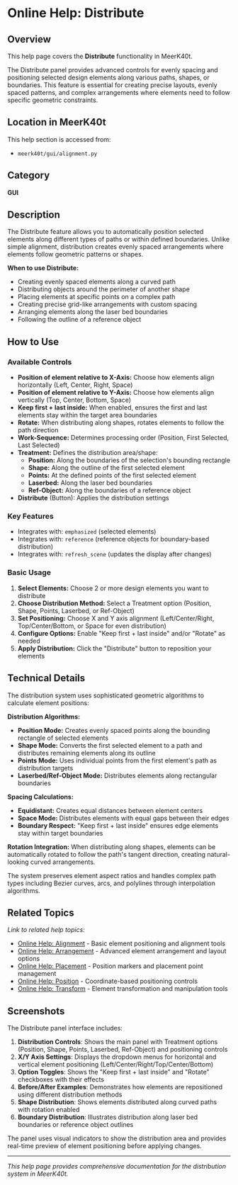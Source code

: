 # Online Help: Distribute

## Overview

This help page covers the **Distribute** functionality in MeerK40t.

The Distribute panel provides advanced controls for evenly spacing and positioning selected design elements along various paths, shapes, or boundaries. This feature is essential for creating precise layouts, evenly spaced patterns, and complex arrangements where elements need to follow specific geometric constraints.

## Location in MeerK40t

This help section is accessed from:

- `meerk40t/gui/alignment.py`

## Category

**GUI**

## Description

The Distribute feature allows you to automatically position selected elements along different types of paths or within defined boundaries. Unlike simple alignment, distribution creates evenly spaced arrangements where elements follow geometric patterns or shapes.

**When to use Distribute:**

- Creating evenly spaced elements along a curved path
- Distributing objects around the perimeter of another shape
- Placing elements at specific points on a complex path
- Creating precise grid-like arrangements with custom spacing
- Arranging elements along the laser bed boundaries
- Following the outline of a reference object

## How to Use

### Available Controls

- **Position of element relative to X-Axis:** Choose how elements align horizontally (Left, Center, Right, Space)
- **Position of element relative to Y-Axis:** Choose how elements align vertically (Top, Center, Bottom, Space)
- **Keep first + last inside:** When enabled, ensures the first and last elements stay within the target area boundaries
- **Rotate:** When distributing along shapes, rotates elements to follow the path direction
- **Work-Sequence:** Determines processing order (Position, First Selected, Last Selected)
- **Treatment:** Defines the distribution area/shape:
  - **Position:** Along the boundaries of the selection's bounding rectangle
  - **Shape:** Along the outline of the first selected element
  - **Points:** At the defined points of the first selected element
  - **Laserbed:** Along the laser bed boundaries
  - **Ref-Object:** Along the boundaries of a reference object
- **Distribute** (Button): Applies the distribution settings

### Key Features

- Integrates with: `emphasized` (selected elements)
- Integrates with: `reference` (reference objects for boundary-based distribution)
- Integrates with: `refresh_scene` (updates the display after changes)

### Basic Usage

1. **Select Elements:** Choose 2 or more design elements you want to distribute
2. **Choose Distribution Method:** Select a Treatment option (Position, Shape, Points, Laserbed, or Ref-Object)
3. **Set Positioning:** Choose X and Y axis alignment (Left/Center/Right, Top/Center/Bottom, or Space for even distribution)
4. **Configure Options:** Enable "Keep first + last inside" and/or "Rotate" as needed
5. **Apply Distribution:** Click the "Distribute" button to reposition your elements

## Technical Details

The distribution system uses sophisticated geometric algorithms to calculate element positions:

**Distribution Algorithms:**

- **Position Mode:** Creates evenly spaced points along the bounding rectangle of selected elements
- **Shape Mode:** Converts the first selected element to a path and distributes remaining elements along its outline
- **Points Mode:** Uses individual points from the first element's path as distribution targets
- **Laserbed/Ref-Object Mode:** Distributes elements along rectangular boundaries

**Spacing Calculations:**

- **Equidistant:** Creates equal distances between element centers
- **Space Mode:** Distributes elements with equal gaps between their edges
- **Boundary Respect:** "Keep first + last inside" ensures edge elements stay within target boundaries

**Rotation Integration:** When distributing along shapes, elements can be automatically rotated to follow the path's tangent direction, creating natural-looking curved arrangements.

The system preserves element aspect ratios and handles complex path types including Bezier curves, arcs, and polylines through interpolation algorithms.

## Related Topics

*Link to related help topics:*

- [Online Help: Alignment](Online-Help-alignment) - Basic element positioning and alignment tools
- [Online Help: Arrangement](Online-Help-arrangement) - Advanced element arrangement and layout options
- [Online Help: Placement](Online-Help-placement) - Position markers and placement point management
- [Online Help: Position](Online-Help-position) - Coordinate-based positioning controls
- [Online Help: Transform](Online-Help-transform) - Element transformation and manipulation tools

## Screenshots

The Distribute panel interface includes:

1. **Distribution Controls**: Shows the main panel with Treatment options (Position, Shape, Points, Laserbed, Ref-Object) and positioning controls
2. **X/Y Axis Settings**: Displays the dropdown menus for horizontal and vertical element positioning (Left/Center/Right/Top/Center/Bottom)
3. **Option Toggles**: Shows the "Keep first + last inside" and "Rotate" checkboxes with their effects
4. **Before/After Examples**: Demonstrates how elements are repositioned using different distribution methods
5. **Shape Distribution**: Shows elements distributed along curved paths with rotation enabled
6. **Boundary Distribution**: Illustrates distribution along laser bed boundaries or reference object outlines

The panel uses visual indicators to show the distribution area and provides real-time preview of element positioning before applying changes.

---

*This help page provides comprehensive documentation for the distribution system in MeerK40t.*
